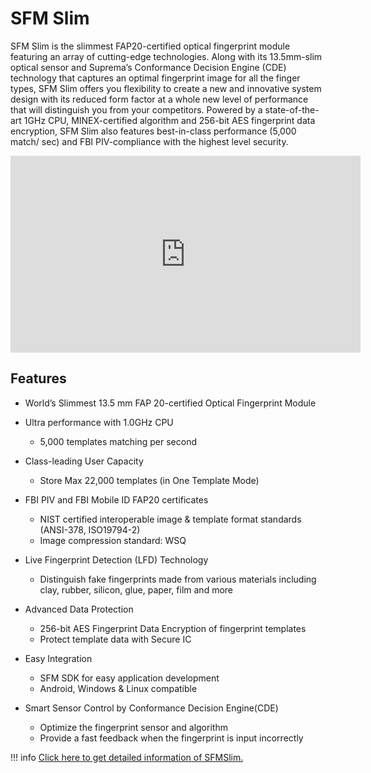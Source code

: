 # SFM Slim
SFM Slim is the slimmest FAP20-certified optical fingerprint module featuring an array of cutting-edge technologies.
Along with its 13.5mm-slim optical sensor and Suprema’s Conformance Decision Engine (CDE) technology that captures an optimal fingerprint image for all the finger types, SFM Slim offers you flexibility to create a new and innovative system design with its reduced form factor at a whole new level of performance that will distinguish you from your competitors.
Powered by a state-of-the-art 1GHz CPU, MINEX-certified algorithm and 256-bit AES fingerprint data encryption, SFM Slim also features best-in-class performance (5,000 match/ sec) and FBI PIV-compliance with the highest level security.

<iframe width="560" height="315" src="https://www.youtube.com/embed/7PMOzV-_T0k" frameborder="0" allow="accelerometer; autoplay; encrypted-media; gyroscope; picture-in-picture" allowfullscreen></iframe>

## Features
- World’s Slimmest 13.5 mm FAP 20-certified Optical Fingerprint Module
- Ultra performance with 1.0GHz CPU
    - 5,000 templates matching per second

  
- Class-leading User Capacity
    - Store Max 22,000 templates (in One Template Mode)
  
- FBI PIV and FBI Mobile ID FAP20 certificates
    - NIST certified interoperable image & template format standards (ANSI-378, ISO19794-2)
    - Image compression standard: WSQ
  
- Live Fingerprint Detection (LFD) Technology
    - Distinguish fake fingerprints made from various materials including clay, rubber, silicon, glue, paper, film and more
  
- Advanced Data Protection
    - 256-bit AES Fingerprint Data Encryption of fingerprint templates
    - Protect template data with Secure IC
  
- Easy Integration
    - SFM SDK for easy application development
    - Android, Windows & Linux compatible
  
- Smart Sensor Control by Conformance Decision Engine(CDE)
    - Optimize the fingerprint sensor and algorithm
    - Provide a fast feedback when the fingerprint is input incorrectly

!!! info
	<a href="https://www.supremainc.com/embedded-modules/en/modules/sfm-slim.asp" target="_blank">Click here to get detailed information of SFMSlim.</a>
